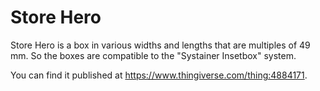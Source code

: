 # Store Hero

Store Hero is a box in various widths and lengths that are multiples of 49 mm.
So the boxes are compatible to the "Systainer Insetbox" system.

You can find it published at https://www.thingiverse.com/thing:4884171.
